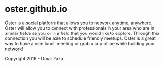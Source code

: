 # oster.github.io
Öster is a social platform that allows you to network anytime, anywhere.
Öster will allow you to connect with professionals in your area who are in similar fields as you or in a field that you would like to explore. 
Through this connection you will be able to schedule friendly meetups.
Oster is a great way to have a nice lunch meeting or grab a cup of joe while building your network! 





Copyright 2016 - Omar Raza
